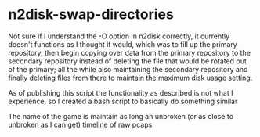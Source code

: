 # n2disk-swap-directories

Not sure if I understand the -O option in n2disk correctly, it currently doesn't functions as I thought it would, which was to fill up the primary repository, then begin copying over data from the primary repository to the secondary repository instead of deleting the file that would be rotated out of the primary; all the while also maintaining the secondary repository and finally deleting files from there to maintain the maximum disk usage setting.

As of publishing this script the functionality as described is not what I experience, so I created a bash script to basically do something similar

The name of the game is maintain as long an unbroken (or as close to unbroken as I can get) timeline of raw pcaps
